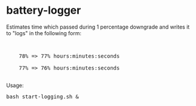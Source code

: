 # battery-logger
<p>Estimates time which passed during 1 percentage downgrade and writes it to "logs" in the following form:</p><br>
<pre>
	78% => 77% hours:minutes:seconds <br>
	77% => 76% hours:minutes:seconds <br>
</pre>
Usage:
<pre>bash start-logging.sh &</pre>

